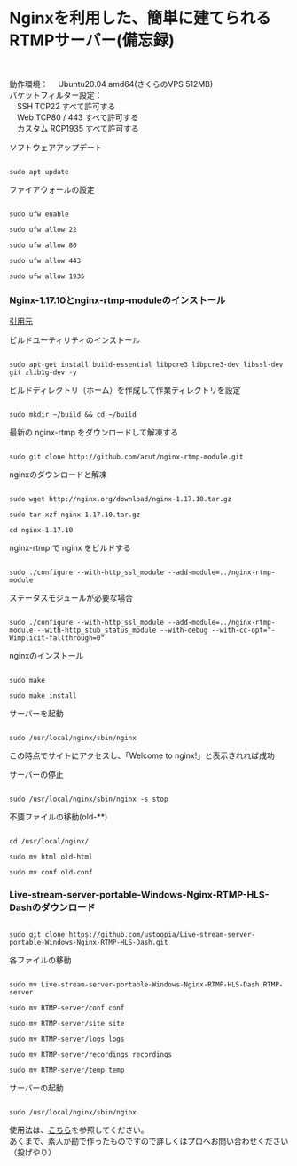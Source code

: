 <h1>Nginxを利用した、簡単に建てられるRTMPサーバー(備忘録)</h1>
<br />
<p>
動作環境：
　Ubuntu20.04 amd64(さくらのVPS 512MB)
<br/>
パケットフィルター設定：
<br/>
　SSH TCP22 すべて許可する
<br/>
　Web TCP80 / 443 すべて許可する
<br/>
　カスタム RCP1935 すべて許可する
</p>

ソフトウェアアップデート

```

sudo apt update

```

ファイアウォールの設定

```

sudo ufw enable

sudo ufw allow 22

sudo ufw allow 80

sudo ufw allow 443

sudo ufw allow 1935

```

<h3>
  Nginx-1.17.10とnginx-rtmp-moduleのインストール
</h3>
<p>
  <a href="https://github.com/arut/nginx-rtmp-module/wiki/Getting-started-with-nginx-rtmp#download-build-and-install">引用元</a>
</p>

ビルドユーティリティのインストール

```

sudo apt-get install build-essential libpcre3 libpcre3-dev libssl-dev git zlib1g-dev -y

```

ビルドディレクトリ（ホーム）を作成して作業ディレクトリを設定

```

sudo mkdir ~/build && cd ~/build

```

最新の nginx-rtmp をダウンロードして解凍する

```

sudo git clone http://github.com/arut/nginx-rtmp-module.git

```

nginxのダウンロードと解凍

```

sudo wget http://nginx.org/download/nginx-1.17.10.tar.gz

sudo tar xzf nginx-1.17.10.tar.gz

cd nginx-1.17.10

```

nginx-rtmp で nginx をビルドする

```

sudo ./configure --with-http_ssl_module --add-module=../nginx-rtmp-module

```

ステータスモジュールが必要な場合

```

sudo ./configure --with-http_ssl_module --add-module=../nginx-rtmp-module --with-http_stub_status_module --with-debug --with-cc-opt="-Wimplicit-fallthrough=0"

```

nginxのインストール

```

sudo make

sudo make install

```

サーバーを起動

```

sudo /usr/local/nginx/sbin/nginx

```

<p>
  この時点でサイトにアクセスし、「Welcome to nginx!」と表示されれば成功
</p>

サーバーの停止

```

sudo /usr/local/nginx/sbin/nginx -s stop

```

不要ファイルの移動(old-**)

```

cd /usr/local/nginx/

sudo mv html old-html

sudo mv conf old-conf

```

<h3>
  Live-stream-server-portable-Windows-Nginx-RTMP-HLS-Dashのダウンロード
</h3>

```

sudo git clone https://github.com/ustoopia/Live-stream-server-portable-Windows-Nginx-RTMP-HLS-Dash.git

```

各ファイルの移動

```

sudo mv Live-stream-server-portable-Windows-Nginx-RTMP-HLS-Dash RTMP-server

sudo mv RTMP-server/conf conf

sudo mv RTMP-server/site site

sudo mv RTMP-server/logs logs

sudo mv RTMP-server/recordings recordings

sudo mv RTMP-server/temp temp

```

サーバーの起動

```

sudo /usr/local/nginx/sbin/nginx

```

使用法は、<a href="https://github.com/ustoopia/Live-stream-server-portable-Windows-Nginx-RTMP-HLS-Dash">こちら</a>を参照してください。
<br />
あくまで、素人が勘で作ったものですので詳しくはプロへお問い合わせください（投げやり）

